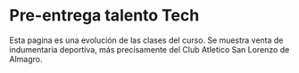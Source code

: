 # Pre-entrega talento Tech
Esta pagina es una evolución de las clases del curso.
Se muestra venta de indumentaria deportiva, más precisamente del Club Atletico San Lorenzo de Almagro.